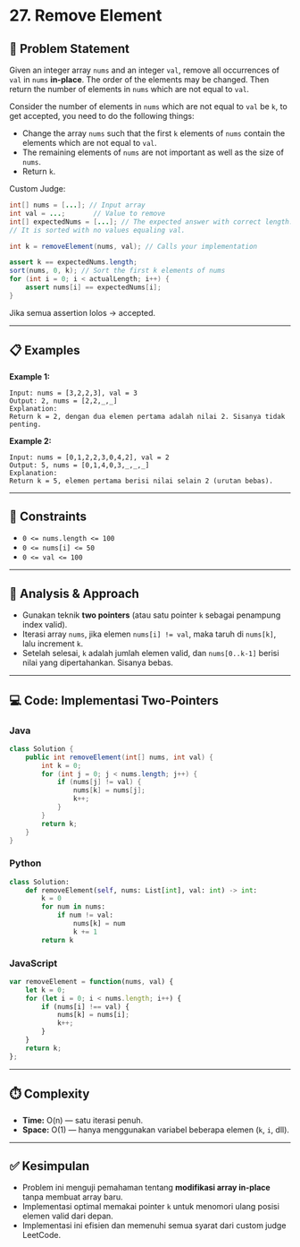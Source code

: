 # 27. Remove Element

## 🌟 Problem Statement

Given an integer array `nums` and an integer `val`, remove all occurrences of `val` in `nums` **in‑place**. The order of the elements may be changed. Then return the number of elements in `nums` which are not equal to `val`.

Consider the number of elements in `nums` which are not equal to `val` be `k`, to get accepted, you need to do the following things:

- Change the array `nums` such that the first `k` elements of `nums` contain the elements which are not equal to `val`.
- The remaining elements of `nums` are not important as well as the size of `nums`.
- Return `k`.

Custom Judge:

```java
int[] nums = [...]; // Input array  
int val = ...;       // Value to remove  
int[] expectedNums = [...]; // The expected answer with correct length.
// It is sorted with no values equaling val.

int k = removeElement(nums, val); // Calls your implementation

assert k == expectedNums.length;
sort(nums, 0, k); // Sort the first k elements of nums
for (int i = 0; i < actualLength; i++) {
    assert nums[i] == expectedNums[i];
}
```

Jika semua assertion lolos → accepted.

---

## 📋 Examples

**Example 1:**

```
Input: nums = [3,2,2,3], val = 3  
Output: 2, nums = [2,2,_,_]  
Explanation:  
Return k = 2, dengan dua elemen pertama adalah nilai 2. Sisanya tidak penting.
```

**Example 2:**

```
Input: nums = [0,1,2,2,3,0,4,2], val = 2  
Output: 5, nums = [0,1,4,0,3,_,_,_]  
Explanation:  
Return k = 5, elemen pertama berisi nilai selain 2 (urutan bebas).
```

---

## 🔐 Constraints

- `0 <= nums.length <= 100`  
- `0 <= nums[i] <= 50`  
- `0 <= val <= 100`

---

## 🧠 Analysis & Approach

- Gunakan teknik **two pointers** (atau satu pointer `k` sebagai penampung index valid).
- Iterasi array `nums`, jika elemen `nums[i] != val`, maka taruh di `nums[k]`, lalu increment `k`.
- Setelah selesai, `k` adalah jumlah elemen valid, dan `nums[0..k-1]` berisi nilai yang dipertahankan. Sisanya bebas.

---

## 💻 Code: Implementasi Two-Pointers

### Java
```java
class Solution {
    public int removeElement(int[] nums, int val) {
        int k = 0;
        for (int j = 0; j < nums.length; j++) {
            if (nums[j] != val) {
                nums[k] = nums[j];
                k++;
            }
        }
        return k;
    }
}
```

### Python
```python
class Solution:
    def removeElement(self, nums: List[int], val: int) -> int:
        k = 0
        for num in nums:
            if num != val:
                nums[k] = num
                k += 1
        return k
```

### JavaScript
```javascript
var removeElement = function(nums, val) {
    let k = 0;
    for (let i = 0; i < nums.length; i++) {
        if (nums[i] !== val) {
            nums[k] = nums[i];
            k++;
        }
    }
    return k;
};
```

---

## ⏱️ Complexity

- **Time:** O(n) — satu iterasi penuh.
- **Space:** O(1) — hanya menggunakan variabel beberapa elemen (`k`, `i`, dll).

---

## ✅ Kesimpulan

- Problem ini menguji pemahaman tentang **modifikasi array in-place** tanpa membuat array baru.
- Implementasi optimal memakai pointer `k` untuk menomori ulang posisi elemen valid dari depan.
- Implementasi ini efisien dan memenuhi semua syarat dari custom judge LeetCode.
